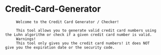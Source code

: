 # Credit-Card-Generator
         Welcome to the Credit Card Generator / Checker! 

         This tool allows you to generate valid credit card numbers using the Luhn algorithm or check if a given credit card number is valid. 
         Warnings! 
         This tool only gives you the credit card numbers! it does NOT give you the expiration date or the security code.
